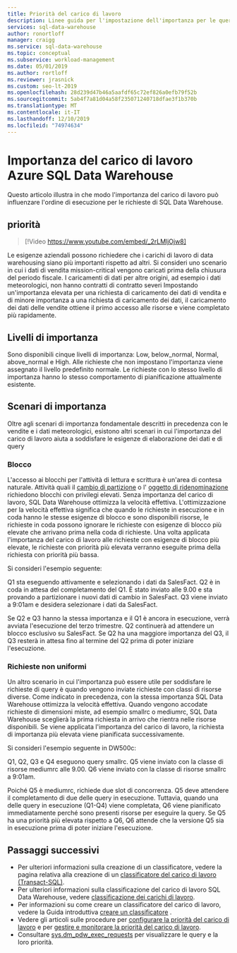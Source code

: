 ```yaml
---
title: Priorità del carico di lavoro
description: Linee guida per l'impostazione dell'importanza per le query in Azure SQL Data Warehouse.
services: sql-data-warehouse
author: ronortloff
manager: craigg
ms.service: sql-data-warehouse
ms.topic: conceptual
ms.subservice: workload-management
ms.date: 05/01/2019
ms.author: rortloff
ms.reviewer: jrasnick
ms.custom: seo-lt-2019
ms.openlocfilehash: 28d239d47b46a5aafdf65c72ef826a0efb79f52b
ms.sourcegitcommit: 5ab4f7a81d04a58f235071240718dfae3f1b370b
ms.translationtype: MT
ms.contentlocale: it-IT
ms.lasthandoff: 12/10/2019
ms.locfileid: "74974634"
---
```

# <a name="azure-sql-data-warehouse-workload-importance"></a>Importanza del carico di lavoro Azure SQL Data Warehouse

Questo articolo illustra in che modo l'importanza del carico di lavoro può influenzare l'ordine di esecuzione per le richieste di SQL Data Warehouse.

## <a name="importance"></a>priorità

> [!Video https://www.youtube.com/embed/_2rLMljOjw8]

Le esigenze aziendali possono richiedere che i carichi di lavoro di data warehousing siano più importanti rispetto ad altri.  Si consideri uno scenario in cui i dati di vendita mission-critical vengono caricati prima della chiusura del periodo fiscale.  I caricamenti di dati per altre origini, ad esempio i dati meteorologici, non hanno contratti di contratto severi Impostando un'importanza elevata per una richiesta di caricamento dei dati di vendita e di minore importanza a una richiesta di caricamento dei dati, il caricamento dei dati delle vendite ottiene il primo accesso alle risorse e viene completato più rapidamente.

## <a name="importance-levels"></a>Livelli di importanza

Sono disponibili cinque livelli di importanza: Low, below_normal, Normal, above_normal e High.  Alle richieste che non impostano l'importanza viene assegnato il livello predefinito normale. Le richieste con lo stesso livello di importanza hanno lo stesso comportamento di pianificazione attualmente esistente.

## <a name="importance-scenarios"></a>Scenari di importanza

Oltre agli scenari di importanza fondamentale descritti in precedenza con le vendite e i dati meteorologici, esistono altri scenari in cui l'importanza del carico di lavoro aiuta a soddisfare le esigenze di elaborazione dei dati e di query

### <a name="locking"></a>Blocco

L'accesso ai blocchi per l'attività di lettura e scrittura è un'area di contesa naturale. Attività quali il [cambio di partizione](/azure/sql-data-warehouse/sql-data-warehouse-tables-partition) o l' [oggetto di ridenominazione](/sql/t-sql/statements/rename-transact-sql) richiedono blocchi con privilegi elevati.  Senza importanza del carico di lavoro, SQL Data Warehouse ottimizza la velocità effettiva.  L'ottimizzazione per la velocità effettiva significa che quando le richieste in esecuzione e in coda hanno le stesse esigenze di blocco e sono disponibili risorse, le richieste in coda possono ignorare le richieste con esigenze di blocco più elevate che arrivano prima nella coda di richieste.  Una volta applicata l'importanza del carico di lavoro alle richieste con esigenze di blocco più elevate, le richieste con priorità più elevata verranno eseguite prima della richiesta con priorità più bassa.

Si consideri l'esempio seguente:

Q1 sta eseguendo attivamente e selezionando i dati da SalesFact.
Q2 è in coda in attesa del completamento del Q1.  È stato inviato alle 9.00 e sta provando a partizionare i nuovi dati di cambio in SalesFact.
Q3 viene inviato a 9:01am e desidera selezionare i dati da SalesFact.

Se Q2 e Q3 hanno la stessa importanza e il Q1 è ancora in esecuzione, verrà avviata l'esecuzione del terzo trimestre. Q2 continuerà ad attendere un blocco esclusivo su SalesFact.  Se Q2 ha una maggiore importanza del Q3, il Q3 resterà in attesa fino al termine del Q2 prima di poter iniziare l'esecuzione.

### <a name="non-uniform-requests"></a>Richieste non uniformi

Un altro scenario in cui l'importanza può essere utile per soddisfare le richieste di query è quando vengono inviate richieste con classi di risorse diverse.  Come indicato in precedenza, con la stessa importanza SQL Data Warehouse ottimizza la velocità effettiva. Quando vengono accodate richieste di dimensioni miste, ad esempio smallrc o mediumrc, SQL Data Warehouse sceglierà la prima richiesta in arrivo che rientra nelle risorse disponibili. Se viene applicata l'importanza del carico di lavoro, la richiesta di importanza più elevata viene pianificata successivamente.
  
Si consideri l'esempio seguente in DW500c:

Q1, Q2, Q3 e Q4 eseguono query smallrc.
Q5 viene inviato con la classe di risorse mediumrc alle 9.00.
Q6 viene inviato con la classe di risorse smallrc a 9:01am.

Poiché Q5 è mediumrc, richiede due slot di concorrenza. Q5 deve attendere il completamento di due delle query in esecuzione.  Tuttavia, quando una delle query in esecuzione (Q1-Q4) viene completata, Q6 viene pianificato immediatamente perché sono presenti risorse per eseguire la query.  Se Q5 ha una priorità più elevata rispetto a Q6, Q6 attende che la versione Q5 sia in esecuzione prima di poter iniziare l'esecuzione.

## <a name="next-steps"></a>Passaggi successivi

- Per ulteriori informazioni sulla creazione di un classificatore, vedere la pagina relativa alla creazione di un [classificatore del carico di lavoro (Transact-SQL)](/sql/t-sql/statements/create-workload-classifier-transact-sql).  
- Per ulteriori informazioni sulla classificazione del carico di lavoro SQL Data Warehouse, vedere [classificazione dei carichi di lavoro](sql-data-warehouse-workload-classification.md).  
- Per informazioni su come creare un classificatore del carico di lavoro, vedere la Guida introduttiva [creare un classificatore](quickstart-create-a-workload-classifier-tsql.md) .
- Vedere gli articoli sulle procedure per [configurare la priorità del carico di lavoro](sql-data-warehouse-how-to-configure-workload-importance.md) e per [gestire e monitorare la priorità del carico di lavoro](sql-data-warehouse-how-to-manage-and-monitor-workload-importance.md).
- Consultare [sys.dm_pdw_exec_requests](/sql/relational-databases/system-dynamic-management-views/sys-dm-pdw-exec-requests-transact-sql) per visualizzare le query e la loro priorità.
